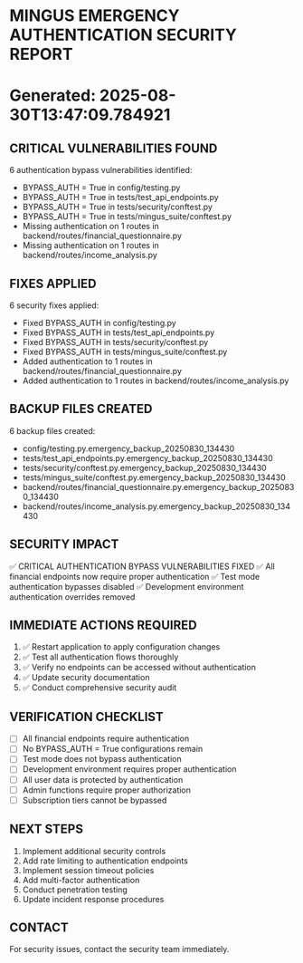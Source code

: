 
# MINGUS EMERGENCY AUTHENTICATION SECURITY REPORT
# Generated: 2025-08-30T13:47:09.784921

## CRITICAL VULNERABILITIES FOUND

6 authentication bypass vulnerabilities identified:

- BYPASS_AUTH = True in config/testing.py
- BYPASS_AUTH = True in tests/test_api_endpoints.py
- BYPASS_AUTH = True in tests/security/conftest.py
- BYPASS_AUTH = True in tests/mingus_suite/conftest.py
- Missing authentication on 1 routes in backend/routes/financial_questionnaire.py
- Missing authentication on 1 routes in backend/routes/income_analysis.py


## FIXES APPLIED

6 security fixes applied:

- Fixed BYPASS_AUTH in config/testing.py
- Fixed BYPASS_AUTH in tests/test_api_endpoints.py
- Fixed BYPASS_AUTH in tests/security/conftest.py
- Fixed BYPASS_AUTH in tests/mingus_suite/conftest.py
- Added authentication to 1 routes in backend/routes/financial_questionnaire.py
- Added authentication to 1 routes in backend/routes/income_analysis.py


## BACKUP FILES CREATED

6 backup files created:

- config/testing.py.emergency_backup_20250830_134430
- tests/test_api_endpoints.py.emergency_backup_20250830_134430
- tests/security/conftest.py.emergency_backup_20250830_134430
- tests/mingus_suite/conftest.py.emergency_backup_20250830_134430
- backend/routes/financial_questionnaire.py.emergency_backup_20250830_134430
- backend/routes/income_analysis.py.emergency_backup_20250830_134430


## SECURITY IMPACT

✅ CRITICAL AUTHENTICATION BYPASS VULNERABILITIES FIXED
✅ All financial endpoints now require proper authentication
✅ Test mode authentication bypasses disabled
✅ Development environment authentication overrides removed

## IMMEDIATE ACTIONS REQUIRED

1. ✅ Restart application to apply configuration changes
2. ✅ Test all authentication flows thoroughly
3. ✅ Verify no endpoints can be accessed without authentication
4. ✅ Update security documentation
5. ✅ Conduct comprehensive security audit

## VERIFICATION CHECKLIST

- [ ] All financial endpoints require authentication
- [ ] No BYPASS_AUTH = True configurations remain
- [ ] Test mode does not bypass authentication
- [ ] Development environment requires proper authentication
- [ ] All user data is protected by authentication
- [ ] Admin functions require proper authorization
- [ ] Subscription tiers cannot be bypassed

## NEXT STEPS

1. Implement additional security controls
2. Add rate limiting to authentication endpoints
3. Implement session timeout policies
4. Add multi-factor authentication
5. Conduct penetration testing
6. Update incident response procedures

## CONTACT

For security issues, contact the security team immediately.
